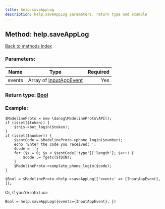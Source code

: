 ```yaml
---
title: help.saveAppLog
description: help.saveAppLog parameters, return type and example
---
```

## Method: help.saveAppLog  
[Back to methods index](index.md)


### Parameters:

| Name     |    Type       | Required |
|----------|:-------------:|---------:|
|events|Array of [InputAppEvent](../types/InputAppEvent.md) | Yes|


### Return type: [Bool](../types/Bool.md)

### Example:


```
$MadelineProto = new \danog\MadelineProto\API();
if (isset($token)) {
    $this->bot_login($token);
}
if (isset($number)) {
    $sentCode = $MadelineProto->phone_login($number);
    echo 'Enter the code you received: ';
    $code = '';
    for ($x = 0; $x < $sentCode['type']['length']; $x++) {
        $code .= fgetc(STDIN);
    }
    $MadelineProto->complete_phone_login($code);
}

$Bool = $MadelineProto->help->saveAppLog(['events' => [InputAppEvent], ]);
```

Or, if you're into Lua:

```
Bool = help.saveAppLog({events={InputAppEvent}, })
```

